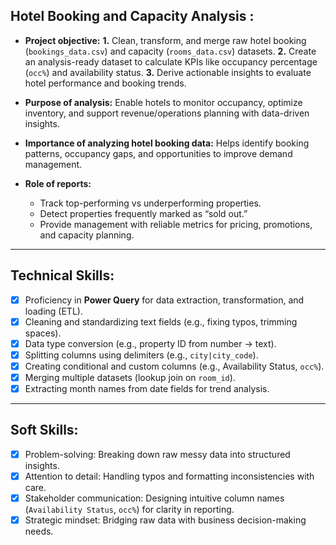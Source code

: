 ## Hotel Booking and Capacity Analysis :

* **Project objective:**
  **1.** Clean, transform, and merge raw hotel booking (`bookings_data.csv`) and capacity (`rooms_data.csv`) datasets.
  **2.** Create an analysis-ready dataset to calculate KPIs like occupancy percentage (`occ%`) and availability status.
  **3.** Derive actionable insights to evaluate hotel performance and booking trends.

* **Purpose of analysis:** Enable hotels to monitor occupancy, optimize inventory, and support revenue/operations planning with data-driven insights.

* **Importance of analyzing hotel booking data:** Helps identify booking patterns, occupancy gaps, and opportunities to improve demand management.

* **Role of reports:**

  * Track top-performing vs underperforming properties.
  * Detect properties frequently marked as “sold out.”
  * Provide management with reliable metrics for pricing, promotions, and capacity planning.

---

## Technical Skills:

* [x] Proficiency in **Power Query** for data extraction, transformation, and loading (ETL).
* [x] Cleaning and standardizing text fields (e.g., fixing typos, trimming spaces).
* [x] Data type conversion (e.g., property ID from number → text).
* [x] Splitting columns using delimiters (e.g., `city|city_code`).
* [x] Creating conditional and custom columns (e.g., Availability Status, `occ%`).
* [x] Merging multiple datasets (lookup join on `room_id`).
* [x] Extracting month names from date fields for trend analysis.

---

## Soft Skills:

* [x] Problem-solving: Breaking down raw messy data into structured insights.
* [x] Attention to detail: Handling typos and formatting inconsistencies with care.
* [x] Stakeholder communication: Designing intuitive column names (`Availability Status`, `occ%`) for clarity in reporting.
* [x] Strategic mindset: Bridging raw data with business decision-making needs.
